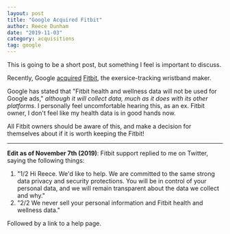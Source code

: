 ```yaml
---
layout: post
title: "Google Acquired Fitbit"
author: Reece Dunham
date: "2019-11-03"
category: acquisitions
tag: google
---
```


This is going to be a short post, but something I feel is important to discuss.

Recently, Google [acquired](https://www.engadget.com/2019/11/01/google-buys-fitbit/) [Fitbit](https://fitbit.com), the exersice-tracking wristband maker.

Google has stated that "Fitbit health and wellness data will not be used for Google ads," *although it will collect data, much as it does with its other platforms*.
I personally feel uncomfortable hearing this, as an ex. Fitbit owner, I don't feel like my health data is in good hands now.

All Fitbit owners should be aware of this, and make a decision for themselves about if it is worth keeping the Fitbit!

---

**Edit as of November 7th (2019)**:
Fitbit support replied to me on Twitter, saying the following things:

1. "1/2 Hi Reece. We'd like to help. We are committed to the same strong data privacy and security protections. You will be in control of your personal data, and we will remain transparent about the data we collect and why."
1. "2/2 We never sell your personal information and Fitbit health and wellness data."

Followed by a link to a help page.

